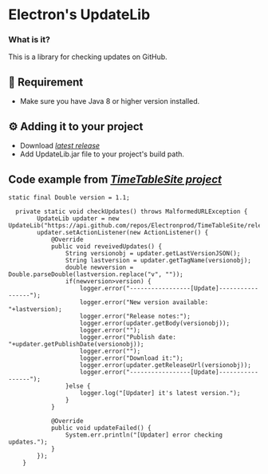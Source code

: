 # Electron's UpdateLib
### What is it?
This is a library for checking updates on GitHub.
## 📙 Requirement
* Make sure you have Java 8 or higher version installed.
## ⚙️ Adding it to your project
* Download *[latest release](https://github.com/Electronprod/UpdateLib/releases)*
* Add UpdateLib.jar file to your project's build path.
## Code example from *[TimeTableSite project](https://github.com/Electronprod/TimeTableSite)*
```
static final Double version = 1.1;

  private static void checkUpdates() throws MalformedURLException {
		UpdateLib updater = new UpdateLib("https://api.github.com/repos/Electronprod/TimeTableSite/releases");
		updater.setActionListener(new ActionListener() {
            @Override
            public void reveivedUpdates() {
            	String versionobj = updater.getLastVersionJSON();
            	String lastversion = updater.getTagName(versionobj);
            	double newversion = Double.parseDouble(lastversion.replace("v", ""));
            	if(newversion>version) {
            		logger.error("-----------------[Update]-----------------");
            		logger.error("New version available: "+lastversion);
            		logger.error("Release notes:");
            		logger.error(updater.getBody(versionobj));
            		logger.error("");
            		logger.error("Publish date: "+updater.getPublishDate(versionobj));
            		logger.error("");
            		logger.error("Download it:");
            		logger.error(updater.getReleaseUrl(versionobj));
            		logger.error("-----------------[Update]-----------------");
            	}else {
            		logger.log("[Updater] it's latest version.");
            	}
            }
  
			@Override
			public void updateFailed() {
				System.err.println("[Updater] error checking updates.");
			}
        });
	}
 ```
